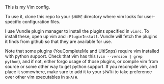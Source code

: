 This is my Vim config.

To use it, clone this repo to your `$HOME` directory where vim looks for user-specific configuration files.

I use Vundle plugin manager to install the plugins specified in `vimrc`. To install these, open up vim and `:PluginInstall`. Vundle will fetch the plugins it finds from github so that they are available for use.

Note that some plugins (YouCompleteMe and UltiSnps) require vim installed with python support. Check that vim has this (`vim --version | grep python`), and if not, either forgo usage of those plugins, or compile vim from source or some other way to get python support. If you recompile vim, and place it somewhere, make sure to add it to your `$PATH` to take preference over other vim executables in `$PATH`.
